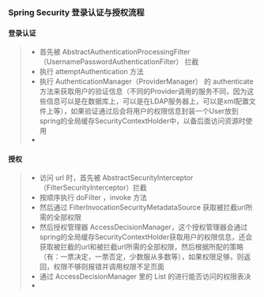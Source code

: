 ### Spring Security 登录认证与授权流程

#### 登录认证
> * 首先被 AbstractAuthenticationProcessingFilter（UsernamePasswordAuthenticationFilter） 拦截
> * 执行 attemptAuthentication 方法
> * 执行 AuthenticationManager（ProviderManager） 的 authenticate 方法来获取用户的验证信息（不同的Provider调用的服务不同，因为这些信息可以是在数据库上，可以是在LDAP服务器上，可以是xml配置文件上等），如果验证通过后会将用户的权限信息封装一个User放到spring的全局缓存SecurityContextHolder中，以备后面访问资源时使用
> *
 
#### 授权
> * 访问 url 时，首先被 AbstractSecurityInterceptor（FilterSecurityInterceptor）拦截
> * 按顺序执行 doFilter ，invoke 方法
> * 然后通过 FilterInvocationSecurityMetadataSource 获取被拦截url所需的全部权限
> * 然后授权管理器 AccessDecisionManager，这个授权管理器会通过spring的全局缓存SecurityContextHolder获取用户的权限信息，还会获取被拦截的url和被拦截url所需的全部权限，然后根据所配的策略（有：一票决定，一票否定，少数服从多数等），如果权限足够，则返回，权限不够则报错并调用权限不足页面
> * 通过 AccessDecisionManager 里的 List<AccessDecisionVoter> 的进行能否访问的权限表决
> *


